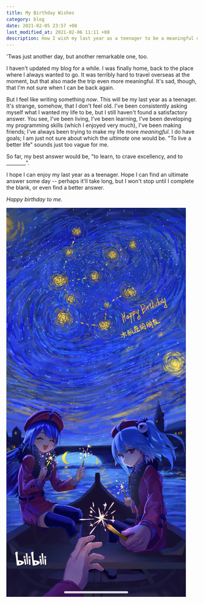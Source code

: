 ```yaml
---
title: My Birthday Wishes
category: blog
date: 2021-02-05 23:57 +08
last_modified_at: 2021-02-06 11:11 +08
description: How I wish my last year as a teenager to be a meaningful one.
---
```


'Twas just another day, but another remarkable one, too.

I haven't updated my blog for a while. I was finally home, back to the place where I always wanted to go. It was terribly hard to travel overseas at the moment, but that also made the trip even more meaningful. It's sad, though, that I'm not sure when I can be back again.

But I feel like writing something *now*. This will be my last year as a teenager. It's strange, somehow, that I don't feel old. I've been consistently asking myself what I wanted my life to be, but I still haven't found a satisfactory answer. You see, I've been living, I've been learning, I've been developing my programming skills (which I enjoyed very much), I've been making friends; I've always been trying to make my life more *meaningful*. I do have goals; I am just not sure about which the *ultimate* one would be. "To live a better life" sounds just too vague for me.

So far, my best answer would be, "to learn, to crave excellency, and to ________".

I hope I can enjoy my last year as a teenager. Hope I can find an ultimate answer some day -- perhaps it'll take long, but I won't stop until I complete the blank, or even find a better answer.

*Happy birthday to me.*

![Happy Birthday](/assets/images/posts/2021-02/birthday.jpg)
